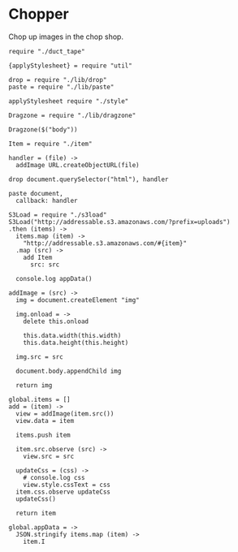 Chopper
=======

Chop up images in the chop shop.

    require "./duct_tape"

    {applyStylesheet} = require "util"

    drop = require "./lib/drop"
    paste = require "./lib/paste"

    applyStylesheet require "./style"

    Dragzone = require "./lib/dragzone"

    Dragzone($("body"))
    
    Item = require "./item"

    handler = (file) ->
      addImage URL.createObjectURL(file)

    drop document.querySelector("html"), handler

    paste document,
      callback: handler

    S3Load = require "./s3load"
    S3Load("http://addressable.s3.amazonaws.com/?prefix=uploads")
    .then (items) ->
      items.map (item) ->
        "http://addressable.s3.amazonaws.com/#{item}"
      .map (src) ->
        add Item
          src: src

      console.log appData()

    addImage = (src) ->
      img = document.createElement "img"

      img.onload = ->
        delete this.onload

        this.data.width(this.width)
        this.data.height(this.height)

      img.src = src

      document.body.appendChild img

      return img

    global.items = []
    add = (item) ->
      view = addImage(item.src())
      view.data = item

      items.push item

      item.src.observe (src) ->
        view.src = src

      updateCss = (css) ->
        # console.log css
        view.style.cssText = css
      item.css.observe updateCss
      updateCss()

      return item

    global.appData = ->
      JSON.stringify items.map (item) ->
        item.I
